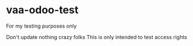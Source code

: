 # vaa-odoo-test
For my testing purposes only

Don't update nothing crazy folks
This is only intended to test access rights
